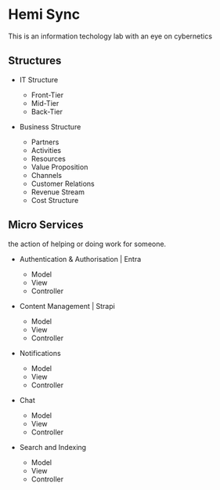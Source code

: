 # Hemi Sync
This is an information techology lab with an eye on cybernetics

## Structures
- IT Structure
  - Front-Tier
  - Mid-Tier
  - Back-Tier
 
-  Business Structure
    - Partners
    - Activities
    - Resources
    - Value Proposition
    - Channels
    - Customer Relations
    - Revenue Stream
    - Cost Structure

## Micro Services
the action of helping or doing work for someone.

- Authentication & Authorisation | Entra
  - Model
  - View
  - Controller
 
- Content Management | Strapi
  - Model
  - View
  - Controller
 
- Notifications
  - Model
  - View
  - Controller

- Chat
  - Model
  - View
  - Controller
 
- Search and Indexing
  - Model
  - View
  - Controller
